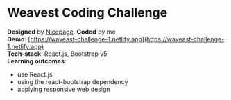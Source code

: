 # Weavest Coding Challenge

**Designed** by [Nicepage](https://nicepage.com/website-templates/preview/our-top-menu-90907?device=desktop). **Coded** by me  
**Demo**: [https://waveast-challenge-1.netlify.app](https://waveast-challenge-1.netlify.app)  
**Tech-stack**: React.js, Bootstrap v5  
**Learning outcomes**:

-   use React.js
-   using the react-bootstrap dependency
-   applying responsive web design
